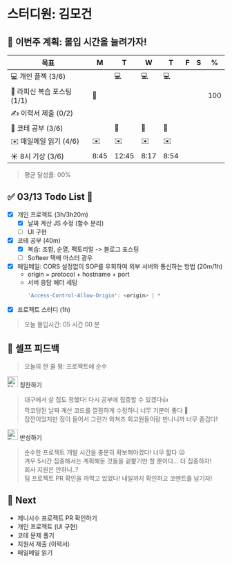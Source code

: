 # 스터디원: 김모건

## 🚀 이번주 계획: 몰입 시간을 늘려가자!

| 목표                        | M    | T     | W    | T    | F   | S   | %   |
| --------------------------- | ---- | ----- | ---- | ---- | --- | --- | --- |
| 💻 개인 플젝 (3/6)          |      | 💻    | 💻   | 💻   |     |     |     |
| 📜 라피신 복습 포스팅 (1/1) | 📜   |       |      |      |     |     | 100 |
| ✍️ 이력서 제출 (0/2)        |      |       |      |      |     |     |     |
| 🔢 코테 공부 (3/6)          |      | 🔢    | 🔢   | 🔢   |     |     |     |
| ✉️ 매일메일 읽기 (4/6)      | ✉️   | ✉️    | ✉️   | ✉️   |     |     |     |
| ☀️ 8시 기상 (3/6)           | 8:45 | 12:45 | 8:17 | 8:54 |     |     |     |

> 평균 달성률: 00%<br>

## ✅ 03/13 Todo List 🌸

- [x] 개인 프로젝트 (3h/3h20m)
  - [x] 날짜 계산 JS 수정 (함수 분리)
  - [ ] UI 구현
- [x] 코테 공부 (40m)
  - [x] 복습: 조합, 순열, 팩토리얼 -> 블로그 포스팅
  - [ ] Softeer 택배 마스터 광우
- [x] 매일메일: CORS 설정없이 SOP를 우회하여 외부 서버와 통신하는 방법 (20m/1h)
  - origin = protocol + hostname + port
  - 서버 응답 헤더 세팅
    ```javascript
    'Access-Control-Allow-Origin': <origin> | *
    ```
- [x] 프로젝트 스터디 (1h)

> 오늘 몰입시간: 05 시간 00 분<br>

## 🎉 셀프 피드백

> 오늘의 한 줄 평: 프로젝트에 순수 <br>

<img src="https://raw.githubusercontent.com/Tarikul-Islam-Anik/Animated-Fluent-Emojis/master/Emojis/Smilies/Hugging%20Face.png" alt="Hugging Face" width="25" height="25"> 칭찬하기 </img>

> 대구에서 살 집도 정했다! 다시 공부에 집중할 수 있겠다👍 <br>
> 막코딩된 날짜 계산 코드를 깔끔하게 수정하니 너무 기분이 좋다 🤗<br>
> 잠깐이었지만 정이 들어서 그런가 와쳐즈 회고원들이랑 만나니까 너무 즐겁다! <br>

<img src="https://raw.githubusercontent.com/Tarikul-Islam-Anik/Animated-Fluent-Emojis/master/Emojis/Smilies/Face%20with%20Monocle.png" alt="Face with Monocle" width="25" height="25"> 반성하기</img>

> 순수한 프로젝트 개발 시간을 충분히 확보해야겠다! 너무 짧다 😥 <br>
> 겨우 5시간 집중해서는 계획해둔 것들을 겉핥기만 할 뿐이다... 더 집중하자! <br>
> 회사 지원은 안하니..? <br>
> 팀 프로젝트 PR 확인을 까먹고 있었다! 내일까지 확인하고 코멘트를 남기자!<br>

## 🌱 Next

- 제니시수 프로젝트 PR 확인하기
- 개인 프로젝트 (UI 구현)
- 코테 문제 풀기
- 지원서 제출 (이력서)
- 매일메일 읽기
